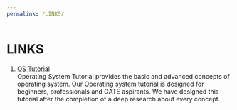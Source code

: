 ```yaml
---
permalink: /LINKS/
---
```


# LINKS

1. [OS Tutorial](https://www.javatpoint.com/os-tutorial)<br>
Operating System Tutorial provides the basic and advanced concepts of operating system. 
Our Operating system tutorial is designed for beginners, professionals and GATE aspirants.
We have designed this tutorial after the completion of a deep research about every concept.

